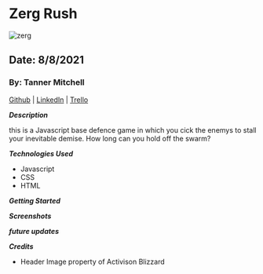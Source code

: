 # Zerg Rush
![zerg](https://lowko.tv/wp-content/uploads/StarCraft-2-Heart-of-the-Swarm-Zerg-Wallpaper-Background.jpg)
## Date: 8/8/2021

### By: Tanner Mitchell

[Github](https://github.com/BtSquared) | [LinkedIn](https://www.linkedin.com/in/tanner-mitchell-836130152/) | [Trello](https://trello.com/b/KAgO3KPS/zerg-rush)

***Description***

this is a Javascript base defence game in which you cick the enemys to stall your inevitable demise. How long can you hold off the swarm?

***Technologies Used***
 - Javascript
 - CSS
 - HTML

***Getting Started***


***Screenshots***


***future updates***


***Credits***
- Header Image property of Activison Blizzard